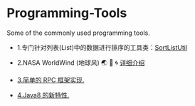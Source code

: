 # Programming-Tools
Some of the commonly used programming tools.

* 1.专门针对列表(List)中的数据进行排序的工具类：<a href="https://github.com/wuping5719/Programming-Tools/tree/master/Java/1-SortListUtil">SortListUtil</a>

* 2.NASA WorldWind (地球风)  :earth_asia:  :ocean:  :cyclone:     <a href="https://github.com/wuping5719/Programming-Tools/blob/master/Java/2-WorldWind/WorldWindReadme.md">详细介绍</a>

* <a href="https://github.com/wuping5719/Programming-Tools/tree/master/Java/3-RPC">3.简单的 RPC 框架实现.</a>

* <a href="https://github.com/wuping5719/Programming-Tools/tree/master/Java/4-Java8/com/nick/love/myra">4.Java8 的新特性.</a>
